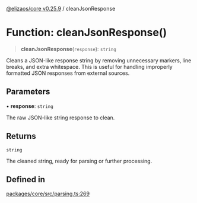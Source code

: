 [@elizaos/core v0.25.9](../index.md) / cleanJsonResponse

# Function: cleanJsonResponse()

> **cleanJsonResponse**(`response`): `string`

Cleans a JSON-like response string by removing unnecessary markers, line breaks, and extra whitespace.
This is useful for handling improperly formatted JSON responses from external sources.

## Parameters

• **response**: `string`

The raw JSON-like string response to clean.

## Returns

`string`

The cleaned string, ready for parsing or further processing.

## Defined in

[packages/core/src/parsing.ts:269](https://github.com/elizaOS/eliza/blob/main/packages/core/src/parsing.ts#L269)
